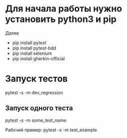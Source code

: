 # Для начала работы нужно установить python3 и pip

Далее

- pip install pytest
- pip install pytest-bdd
- pip install selenium
- pip install gherkin-official

# Запуск тестов

pytest -s -m dev_regression

## Запуск одного теста

pytest -s -m some_test_name

Рабочий пример:
pytest -s -m test_example
